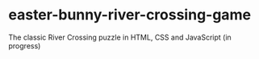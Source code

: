 # easter-bunny-river-crossing-game
The classic River Crossing puzzle in HTML, CSS and JavaScript (in progress)
